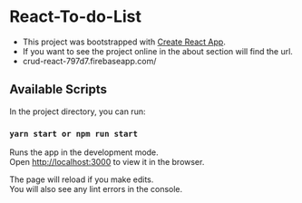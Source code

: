 # React-To-do-List

- This project was bootstrapped with [Create React App](https://github.com/facebook/create-react-app).
- If you want to see the project online in the about section will find the url.
- crud-react-797d7.firebaseapp.com/

## Available Scripts

In the project directory, you can run:

### `yarn start or npm run start`

Runs the app in the development mode.\
Open [http://localhost:3000](http://localhost:3000) to view it in the browser.

The page will reload if you make edits.\
You will also see any lint errors in the console.
